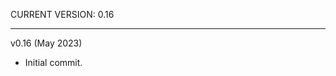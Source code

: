 CURRENT VERSION: 0.16

********************************************************************************

v0.16 (May 2023)

* Initial commit.

